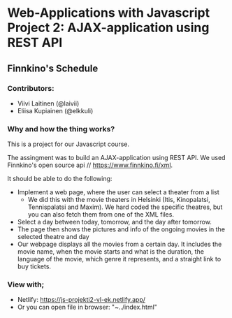 # Web-Applications with Javascript Project 2: AJAX-application using REST API

## Finnkino's Schedule

### Contributors:
* Viivi Laitinen (@laivii)
* Eliisa Kupiainen (@elkkuli)

### Why and how the thing works?

This is a project for our Javascript course. 

The assingment was to build an AJAX-application using REST API. We used Finnkino's open source api // https://www.finnkino.fi/xml.

It should be able to do the following:

* Implement a web page, where the user can select a theater from a list
   * We did this with the movie theaters in Helsinki (Itis, Kinopalatsi, Tennispalatsi and Maxim). We hard coded the specific theatres, but you can also fetch them from one of the XML files.
* Select a day between today, tomorrow, and the day after tomorrow.
* The page then shows the pictures and info of the ongoing movies in the selected theatre and day
* Our webpage displays all the movies from a certain day. It includes the movie name, when the movie starts and what is the duration, the language of the movie, which genre it represents, and a straight link to buy tickets. 

### View with;
* Netlify: https://js-projekti2-vl-ek.netlify.app/
* Or you can open file in browser: "~../index.html"
